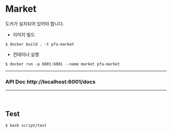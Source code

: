 # Market

도커가 설치되어 있어야 합니다.
- 이미지 빌드
```shell
$ docker build . -t pfa-market
```
- 컨테이너 실행
```shell
$ docker run -p 6001:6001 --name market pfa-market
```
---
### API Doc http://localhost:6001/docs

---

<br>

## Test
```shell
$ bash script/test
```